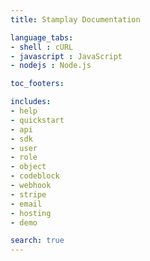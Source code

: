 ```yaml
---
title: Stamplay Documentation

language_tabs:
- shell : cURL
- javascript : JavaScript
- nodejs : Node.js

toc_footers:

includes:
- help
- quickstart
- api
- sdk
- user
- role
- object
- codeblock
- webhook
- stripe
- email
- hosting
- demo

search: true
---
```






